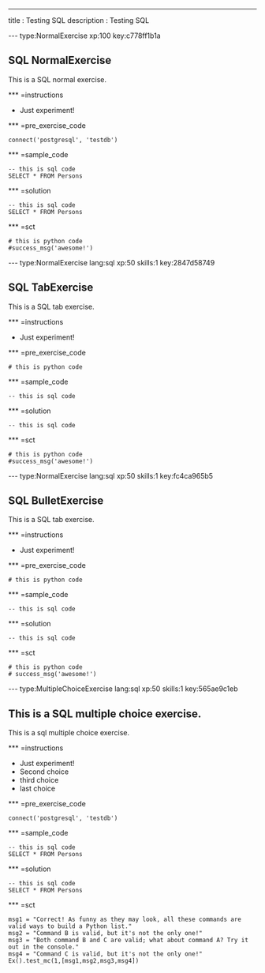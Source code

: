 ---
title       : Testing SQL
description : Testing SQL

--- type:NormalExercise xp:100 key:c778ff1b1a
## SQL NormalExercise

This is a SQL normal exercise.

*** =instructions
- Just experiment!

*** =pre_exercise_code
```{python}
connect('postgresql', 'testdb')
```

*** =sample_code
```{sql}
-- this is sql code
SELECT * FROM Persons
```

*** =solution
```{sql}
-- this is sql code
SELECT * FROM Persons
```

*** =sct
```{python}
# this is python code
#success_msg('awesome!')
```

--- type:NormalExercise lang:sql xp:50 skills:1 key:2847d58749
## SQL TabExercise

This is a SQL tab exercise.

*** =instructions
- Just experiment!

*** =pre_exercise_code
```{python}
# this is python code
```

*** =sample_code
```{sql}
-- this is sql code
```

*** =solution
```{sql}
-- this is sql code
```

*** =sct
```{python}
# this is python code
#success_msg('awesome!')
```


--- type:NormalExercise lang:sql xp:50 skills:1 key:fc4ca965b5
## SQL BulletExercise

This is a SQL tab exercise.

*** =instructions
- Just experiment!

*** =pre_exercise_code
```{python}
# this is python code
```

*** =sample_code
```{sql}
-- this is sql code
```

*** =solution
```{sql}
-- this is sql code
```

*** =sct
```{python}
# this is python code
# success_msg('awesome!')
```


--- type:MultipleChoiceExercise lang:sql xp:50 skills:1 key:565ae9c1eb
## This is a SQL multiple choice exercise.

This is a sql multiple choice exercise.

*** =instructions
- Just experiment!
- Second choice
- third choice
- last choice

*** =pre_exercise_code
```{python}
connect('postgresql', 'testdb')
```

*** =sample_code
```{sql}
-- this is sql code
SELECT * FROM Persons
```

*** =solution
```{sql}
-- this is sql code
SELECT * FROM Persons
```

*** =sct
```{python}
msg1 = "Correct! As funny as they may look, all these commands are valid ways to build a Python list."
msg2 = "Command B is valid, but it's not the only one!"
msg3 = "Both command B and C are valid; what about command A? Try it out in the console."
msg4 = "Command C is valid, but it's not the only one!"
Ex().test_mc(1,[msg1,msg2,msg3,msg4])
```
